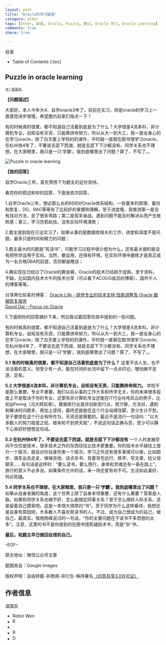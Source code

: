 ```yaml
---
layout: post
title: "Oracle的学习疑惑"
category: other
tags: [other, 疑惑, Oracle, Puzzle, 建议, Oracle 学习, Oracle Learning]
comments: true
share: true

---
```



目录

* Table of Contents
{:toc}

## Puzzle in oracle learning ##

`文/温国兵`

**【问题描述】**

大家好，本人今年大4，自学oracle3年了，目前在实习，但是oracle的学习上一直感觉进步很慢，希望圈内前辈们指点一下？
 
有的时候真的很累，都不知道自己活着到底是为了什么？大学很差4流本科，非计算机专业，自知没有天资，只能靠拼命努力，所以从大一到大三，我一直全身心的在学习oracle，除了白天要上学校的的课外，平时就一直窝在图书馆学习oracle，在杭州快4年了，不要说去逛下西湖，就是去逛下下沙都没有。同学关系也不理想，在大家眼里，我只是一只‘学霸’。我到底哪里出了问题？算了，不写了。。

![Puzzle in oracle learning](http://i.imgur.com/4UejF4X.jpg)
 
**【我的回答】**

自学Oracle三年，首先赞扬下为题主的这份坚持。

看完你的叙述和你的回答，下面我依次回答。

1.自学Oracle三年，想必那么长的时间对Oracle体系结构、一些基本的原理、备份和恢复、DG、RAC等等有了比较好的掌握和理解，至于进度慢，我推测第一是没有找对方法，走了很多弯路；第二是孤军奋战，遇到问题不能及时解决从而产生挫败感；第三，学习仿若赵括，没有实际环境演练；

2.题主提到现在已近实习了，如果从事的是数据库相关的工作，进度和深度不是问题，最多只是时间和精力的问题；

3.题主最大的问题是“死读书”，可能学习过程中很少想为什么，还有最关键的是没有把所学运用于实际。当然，要运用，还得有环境，在实际环境中磨练才是真正成为一名合格DBA的前提，否则都是瞎谈；

4.确实现在已经过了Oracle的黄金期，Oracle的技术已经趋于成熟。至于资料，不缺。比如国内技术大牛的技术分享（可以看下ACOUG成员的博客）、国外牛人的博客等等。

分享两位前辈的博客：
<a href="http://www.eygle.com/" target="_blank">Oracle Life - 提供专业的技术支持,性能调整及 Oracle 数据恢复服务</a> <br/>
<a href="http://blog.csdn.net/tianlesoftware" target="_blank">David Dai --Focus on Oracle</a>

5.下面把你的回答摘抄下来，然后我试着回答你其中提到的一些问题。

有的时候真的很累，都不知道自己活着到底是为了什么？大学很差4流本科，非计算机专业，自知没有天资，只能靠拼命努力，所以从大一到大三，我一直全身心的在学习oracle，除了白天要上学校的的课外，平时就一直窝在图书馆学习oracle，在杭州快4年了，不要说去逛下西湖，就是去逛下下沙都没有。同学关系也不理想，在大家眼里，我只是一只‘学霸’。我到底哪里出了问题？算了，不写了。。

**5.1 有的时候真的很累，都不知道自己活着到底是为了什么？**
这里不谈人生，也不谈活着的意义。但至少有一点，能在时间的长河中留下一点点印记，哪怕微不足道，足矣。

**5.2 大学很差4流本科，非计算机专业，自知没有天资，只能靠拼命努力。**
学校不是那么重要，专业不重要。我们以后从事的工作大多和所学无关，你的未来很多程度上不是取决于你的专业，这里有非计算机专业还能在IT行业叱咤风云的例子，比如@Fenng（冯大辉前辈）。数据库行业是非创新型行业，努力够，方法对，遇到和解决的问题多，再加上坚持，最终还是能在这个行业站得住脚，至少生计不愁。至于要想在这个行业有所作为，天资还是需要的。最近不是流行一句话吗：“以大多数人的努力程度之低，根本轮不到拼天赋”，不说这句话正确与否，至少可以静下心来好好想想这句话。

**5.3 在杭州快4年了，不要说去逛下西湖，就是去逛下下沙都没有**
一个人的发展空间不仅仅是技术，很多技术之外的东西往往比技术更重要。你的技术水平越往上提升一个层次，就会对你自身伤害一个层次。学习之外还有很多事情可以做，比如跑步、骑车出去走走、弹弹吉他、读点杂书、背着背包远行、练字、写文章、给父母聊天……有句话是这样的：“要么读书，要么旅行，身体和灵魂总有一条在路上”，旅行的意义不必多说。如果条件允许的话，来一场恋爱有何不可。生活如此美好，何必死磕。

**5.4 同学关系也不理想，在大家眼里，我只是一只‘学霸’。我到底哪里出了问题？**
如果从自身发展的角度，这个世界上除了自身本领重要，还有什么重要？答案是人脉。如果和同学关系也搞不好，怎么能搞定同事关系？至于怎么搞好人际关系，还是留着自己摸索吧。这是一本很大很厚的“书”。至于同学为什么这样看待，我想还是自身有原因吧，大多数人不喜欢死读书的人。不过，成为自己想成为的自己，做自己，最真实。借用杨绛说过的一句话，“你的主要问题在于读书不多而想的太多”。注意，这里的书不是你提到的在图书馆死磕技术书，而是“杂”书。

**最后，祝题主早日做回自信的自己。**

–EOF–

原文地址：微信公众号文章

题图来自：Google Images

版权声明：自由转载-非商用-非衍生-保持署名<a href="http://creativecommons.org/licenses/by-nc-nd/3.0/deed.zh" target="_blank">（创意共享3.0许可证）</a>

## 作者信息 ##

温国兵

* Robin Wen
* <a href="mailto:dbarobinwen@gmail.com"><img src="http://i.imgur.com/7yOaC7C.png" title="Robin's Gmail" border="0" height="16px" width="16px" alt="Robin's Gmail" /></a>
* <a href="https://github.com/dbarobin" target="_blank"><i class="fa fa-github"></i></a>
* <a href="https://dbarobin.github.io/" target="_blank"><img src="http://i.imgur.com/dEfMkyt.jpg" title="Robin's Blog" border="0" alt="Robin's Blog" height="16px" width="16px" /></a>
* <a href="http://blog.csdn.net/justdb" target="_blank"><img src="http://i.imgur.com/BROigUO.jpg" title="DBA@Robin's CSDN" height="16px" width="16px" border="0" alt="DBA@Robin's CSDN" /></a>
